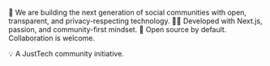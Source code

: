 🚀 We are building the next generation of social communities with open, transparent, and privacy-respecting technology.
👨‍💻 Developed with Next.js, passion, and community-first mindset.
📍 Open source by default. Collaboration is welcome.

💡 A JustTech community initiative.
